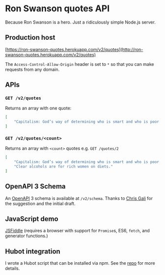 # Ron Swanson quotes API

Because Ron Swanson is a hero. Just a ridiculously simple Node.js server.

## Production host

[https://ron-swanson-quotes.herokuapp.com/v2/quotes](http://ron-swanson-quotes.herokuapp.com/v2/quotes)

The `Access-Control-Allow-Origin` header is set to `*` so that you can make requests from any domain.

## APIs

### `GET /v2/quotes`

Returns an array with one quote:

```json
[
    "Capitalism: God’s way of determining who is smart and who is poor."
]
```

### `GET /v2/quotes/<count>`

Returns an array with `<count>` quotes e.g. `GET /quotes/2`

```json
[
    "Capitalism: God’s way of determining who is smart and who is poor.",
    "Clear alcohols are for rich women on diets."
]
```

## OpenAPI 3 Schema

An [OpenAPI](https://swagger.io/docs/specification/about/) 3 schema is available at `/v2/schema`. Thanks to [Chris Gali](https://github.com/chrisgali01) for the suggestion and the initial draft.

## JavaScript demo

[JSFiddle](http://jsfiddle.net/7g2w4dhc/27/) (requires a browser with support for `Promise`s, ES6, `fetch`, and generator functions.)

## Hubot integration

I wrote a Hubot script that can be installed via npm. See the [repo](https://github.com/jamesseanwright/hubot-swanson) for more details.
